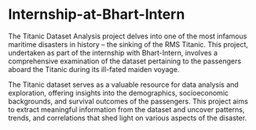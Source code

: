 # Internship-at-Bhart-Intern

The Titanic Dataset Analysis project delves into one of the most infamous maritime disasters in history – the sinking of the RMS Titanic. This project, undertaken as part of the internship with Bhart-Intern, involves a comprehensive examination of the dataset pertaining to the passengers aboard the Titanic during its ill-fated maiden voyage.

The Titanic dataset serves as a valuable resource for data analysis and exploration, offering insights into the demographics, socioeconomic backgrounds, and survival outcomes of the passengers. This project aims to extract meaningful information from the dataset and uncover patterns, trends, and correlations that shed light on various aspects of the disaster.
